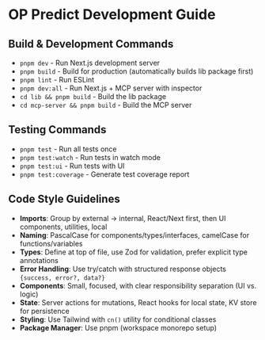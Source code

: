 # OP Predict Development Guide

## Build & Development Commands
- `pnpm dev` - Run Next.js development server
- `pnpm build` - Build for production (automatically builds lib package first)
- `pnpm lint` - Run ESLint
- `pnpm dev:all` - Run Next.js + MCP server with inspector
- `cd lib && pnpm build` - Build the lib package
- `cd mcp-server && pnpm build` - Build the MCP server

## Testing Commands
- `pnpm test` - Run all tests once
- `pnpm test:watch` - Run tests in watch mode
- `pnpm test:ui` - Run tests with UI
- `pnpm test:coverage` - Generate test coverage report

## Code Style Guidelines
- **Imports**: Group by external → internal, React/Next first, then UI components, utilities, local
- **Naming**: PascalCase for components/types/interfaces, camelCase for functions/variables
- **Types**: Define at top of file, use Zod for validation, prefer explicit type annotations
- **Error Handling**: Use try/catch with structured response objects `{success, error?, data?}`
- **Components**: Small, focused, with clear responsibility separation (UI vs. logic)
- **State**: Server actions for mutations, React hooks for local state, KV store for persistence
- **Styling**: Use Tailwind with `cn()` utility for conditional classes
- **Package Manager**: Use pnpm (workspace monorepo setup)